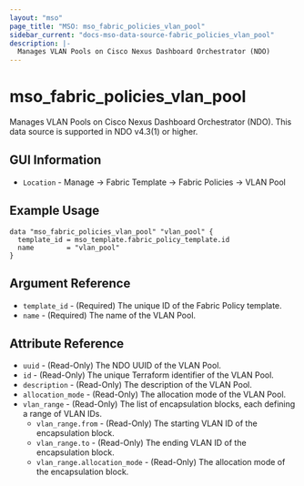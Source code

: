 ```yaml
---
layout: "mso"
page_title: "MSO: mso_fabric_policies_vlan_pool"
sidebar_current: "docs-mso-data-source-fabric_policies_vlan_pool"
description: |-
  Manages VLAN Pools on Cisco Nexus Dashboard Orchestrator (NDO)
---
```




# mso_fabric_policies_vlan_pool #

Manages VLAN Pools on Cisco Nexus Dashboard Orchestrator (NDO). This data source is supported in NDO v4.3(1) or higher.

## GUI Information ##

* `Location` - Manage -> Fabric Template -> Fabric Policies -> VLAN Pool

## Example Usage ##

```hcl
data "mso_fabric_policies_vlan_pool" "vlan_pool" {
  template_id = mso_template.fabric_policy_template.id
  name        = "vlan_pool"
}
```

## Argument Reference ##

* `template_id` - (Required) The unique ID of the Fabric Policy template.
* `name` - (Required) The name of the VLAN Pool.

## Attribute Reference ##

* `uuid` - (Read-Only) The NDO UUID of the VLAN Pool.
* `id` - (Read-Only) The unique Terraform identifier of the VLAN Pool.
* `description` - (Read-Only) The description of the VLAN Pool.
* `allocation_mode` - (Read-Only) The allocation mode of the VLAN Pool.
* `vlan_range` - (Read-Only) The list of encapsulation blocks, each defining a range of VLAN IDs.
  * `vlan_range.from` - (Read-Only) The starting VLAN ID of the encapsulation block.
  * `vlan_range.to` - (Read-Only) The ending VLAN ID of the encapsulation block.
  * `vlan_range.allocation_mode` - (Read-Only) The allocation mode of the encapsulation block.
